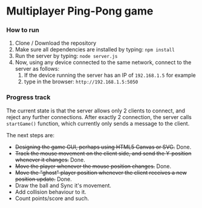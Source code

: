 # Multiplayer Ping-Pong game

### How to run
1. Clone / Download the repository
2. Make sure all dependencies are installed by typing: `npm install`
3. Run the server by typing: `node server.js`
4. Now, using any device connected to the same network, connect to the server as follows:
	1. If the device running the server has an IP of `192.168.1.5` for example
	2. type in the browser: `http://192.168.1.5:5050`


### Progress track
The current state is that the server allows only 2 clients to connect, and reject any further connections.
After exactly 2 connection, the server calls `startGame()` function, which currently only sends a message to the client.

The next steps are:
- ~~Designing the game GUI, perhaps using HTML5 Canvas or SVG.~~ Done.
- ~~Track the mouse movement on the client side, and send the Y-position whenever it changes.~~ Done.
- ~~Move the player whenever the mouse position changes.~~ Done.
- ~~Move the "ghost" player position whenever the client receives a new position update.~~ Done.
- Draw the ball and Sync it's movement.
- Add collision behaviour to it.
- Count points/score and such.
